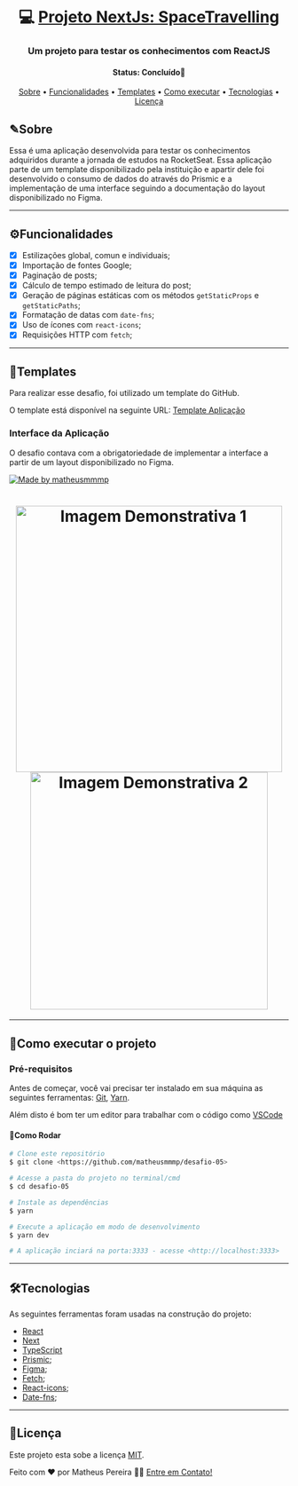 <h1 align="center">
   💻 <a href="#"> Projeto NextJs: SpaceTravelling </a>
</h1>

<h3 align="center">
   Um projeto para testar os conhecimentos com ReactJS
</h3>

<h4 align="center"> 
	 Status: Concluído🚀
</h4>

<p align="center">
 <a href="#sobre">Sobre</a> •
 <a href="#funcionalidades">Funcionalidades</a> •
 <a href="#templates">Templates</a> • 
 <a href="#como-executar-o-projeto">Como executar</a> • 
 <a href="#tecnologias">Tecnologias</a> • 
 <a href="#licença">Licença</a>
</p>


## ✎Sobre

Essa é uma aplicação desenvolvida para testar os conhecimentos adquiridos durante a jornada de estudos na RocketSeat. Essa aplicação parte de um template disponibilizado pela instituição e apartir dele foi desenvolvido o consumo de dados do através do Prismic e a implementação de uma interface seguindo a documentação do layout disponibilizado no Figma.


---

## ⚙Funcionalidades

- [x]  Estilizações global, comun e individuais;
- [x]  Importação de fontes Google;
- [x]  Paginação de posts;
- [x]  Cálculo de tempo estimado de leitura do post;
- [x]  Geração de páginas estáticas com os métodos `getStaticProps` e `getStaticPaths`;
- [x]  Formatação de datas com `date-fns`;
- [x]  Uso de ícones com `react-icons`;
- [x]  Requisições HTTP com `fetch`;

---

## 🎨Templates

Para realizar esse desafio, foi utilizado um template do GitHub.

O template está disponível na seguinte URL: [Template Aplicação](https://github.com/rocketseat-education/ignite-template-reactjs-criando-um-projeto-do-zero)


### Interface da Aplicação

O desafio contava com a obrigatoriedade de implementar a interface a partir de um layout disponibilizado no Figma.

<a href="https://www.figma.com/file/0Y26j0tf1K2WB5c1ja5hov/Desafios-M%C3%B3dulo-3-ReactJS/duplicate">
  <img alt="Made by matheusmmmp" src="https://img.shields.io/badge/Acessar%20Layout%20-Figma-%2304D361">
</a>

<h1 align="center">
  <img alt="Imagem Demonstrativa 1" title="#Img1" src="https://user-images.githubusercontent.com/33897566/167714301-d049571f-b120-4aab-b16a-f44f494a979e.PNG" style="width: 480px;" />
  <img alt="Imagem Demonstrativa 2" title="#Img2" src="https://user-images.githubusercontent.com/33897566/167714310-9b59fa48-6a40-46d2-9ac4-a04d5c00ec26.PNG" style="width: 428px;" />
</h1>

---
## 🚀Como executar o projeto 

### Pré-requisitos

Antes de começar, você vai precisar ter instalado em sua máquina as seguintes ferramentas:
[Git](https://git-scm.com), [Yarn](https://yarnpkg.com/). 

Além disto é bom ter um editor para trabalhar com o código como [VSCode](https://code.visualstudio.com/)

#### 🎲Como Rodar 

```bash
# Clone este repositório
$ git clone <https://github.com/matheusmmmp/desafio-05>

# Acesse a pasta do projeto no terminal/cmd
$ cd desafio-05

# Instale as dependências
$ yarn

# Execute a aplicação em modo de desenvolvimento
$ yarn dev

# A aplicação inciará na porta:3333 - acesse <http://localhost:3333>
```

---

## 🛠Tecnologias

As seguintes ferramentas foram usadas na construção do projeto:

-   [React](https://pt-br.reactjs.org/)
-   [Next](https://nextjs.org/)
-   [TypeScript](https://www.typescriptlang.org/)
-   [Prismic](https://prismic.io/);
-   [Figma](https://www.figma.com/);
-   [Fetch](https://developer.mozilla.org/pt-BR/docs/Web/API/Fetch_API/Using_Fetch);
-   [React-icons](https://react-icons.github.io/react-icons/);
-   [Date-fns](https://date-fns.org/docs/Getting-Started);
---

## 📝Licença

Este projeto esta sobe a licença [MIT](./LICENSE).

Feito com ❤️ por Matheus Pereira 👋🏽 [Entre em Contato!](www.linkedin.com/in/matheus-de-medeiros-pereira-52b245140)
